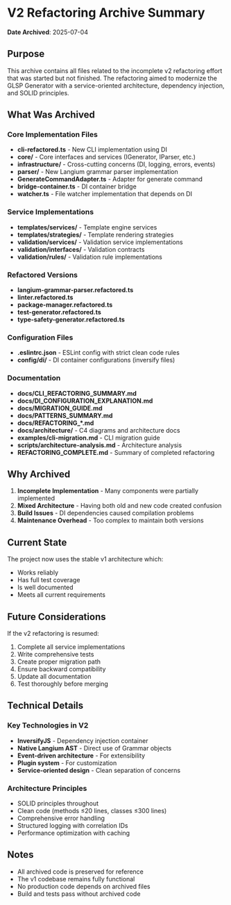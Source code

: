 # V2 Refactoring Archive Summary

**Date Archived**: 2025-07-04

## Purpose

This archive contains all files related to the incomplete v2 refactoring effort that was started but not finished. The refactoring aimed to modernize the GLSP Generator with a service-oriented architecture, dependency injection, and SOLID principles.

## What Was Archived

### Core Implementation Files
- **cli-refactored.ts** - New CLI implementation using DI
- **core/** - Core interfaces and services (IGenerator, IParser, etc.)
- **infrastructure/** - Cross-cutting concerns (DI, logging, errors, events)
- **parser/** - New Langium grammar parser implementation
- **GenerateCommandAdapter.ts** - Adapter for generate command
- **bridge-container.ts** - DI container bridge
- **watcher.ts** - File watcher implementation that depends on DI

### Service Implementations
- **templates/services/** - Template engine services
- **templates/strategies/** - Template rendering strategies
- **validation/services/** - Validation service implementations
- **validation/interfaces/** - Validation contracts  
- **validation/rules/** - Validation rule implementations

### Refactored Versions
- **langium-grammar-parser.refactored.ts**
- **linter.refactored.ts**
- **package-manager.refactored.ts**
- **test-generator.refactored.ts**
- **type-safety-generator.refactored.ts**

### Configuration Files
- **.eslintrc.json** - ESLint config with strict clean code rules
- **config/di/** - DI container configurations (inversify files)

### Documentation
- **docs/CLI_REFACTORING_SUMMARY.md**
- **docs/DI_CONFIGURATION_EXPLANATION.md**
- **docs/MIGRATION_GUIDE.md**
- **docs/PATTERNS_SUMMARY.md**
- **docs/REFACTORING_*.md**
- **docs/architecture/** - C4 diagrams and architecture docs
- **examples/cli-migration.md** - CLI migration guide
- **scripts/architecture-analysis.md** - Architecture analysis
- **REFACTORING_COMPLETE.md** - Summary of completed refactoring

## Why Archived

1. **Incomplete Implementation** - Many components were partially implemented
2. **Mixed Architecture** - Having both old and new code created confusion
3. **Build Issues** - DI dependencies caused compilation problems
4. **Maintenance Overhead** - Too complex to maintain both versions

## Current State

The project now uses the stable v1 architecture which:
- Works reliably
- Has full test coverage
- Is well documented
- Meets all current requirements

## Future Considerations

If the v2 refactoring is resumed:
1. Complete all service implementations
2. Write comprehensive tests
3. Create proper migration path
4. Ensure backward compatibility
5. Update all documentation
6. Test thoroughly before merging

## Technical Details

### Key Technologies in V2
- **InversifyJS** - Dependency injection container
- **Native Langium AST** - Direct use of Grammar objects
- **Event-driven architecture** - For extensibility
- **Plugin system** - For customization
- **Service-oriented design** - Clean separation of concerns

### Architecture Principles
- SOLID principles throughout
- Clean code (methods ≤20 lines, classes ≤300 lines)
- Comprehensive error handling
- Structured logging with correlation IDs
- Performance optimization with caching

## Notes

- All archived code is preserved for reference
- The v1 codebase remains fully functional
- No production code depends on archived files
- Build and tests pass without archived code